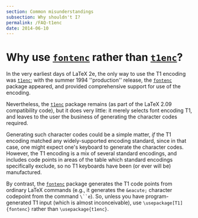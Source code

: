 ```yaml
---
section: Common misunderstandings
subsection: Why shouldn't I?
permalink: /FAQ-t1enc
date: 2014-06-10
---
```


# Why use [`fontenc`](https://ctan.org/pkg/fontenc) rather than [`t1enc`](https://ctan.org/pkg/t1enc)?

In the very earliest days of LaTeX 2e, the only way to use the
T1 encoding was [`t1enc`](https://ctan.org/pkg/t1enc); with the summer 1994
''production'' release, the [`fontenc`](https://ctan.org/pkg/fontenc) package appeared, and
provided comprehensive support for use of the encoding.

Nevertheless, the [`t1enc`](https://ctan.org/pkg/t1enc) package remains (as part of the
LaTeX 2.09 compatibility code), but it does very little: it merely
selects font encoding T1, and leaves to the user the business
of generating the character codes required.

Generating such character codes could be a simple matter, _if_
the T1 encoding matched any widely-supported encoding standard,
since in that case, one might expect one's keyboard to generate the
character codes.  However, the T1 encoding is a mix of several
standard encodings, and includes code points in areas of the table
which standard encodings specifically exclude, so no T1
keyboards have been (or ever will be) manufactured.

By contrast, the [`fontenc`](https://ctan.org/pkg/fontenc) package generates the T1
code points from ordinary LaTeX commands (e.g., it generates the
`&eacute;` character codepoint from the command `\``e`).
So, unless you have program-generated T1 input (which is almost
inconceivable), use `\usepackage[T1]{fontenc}` rather than
`\usepackage{t1enc}`.


